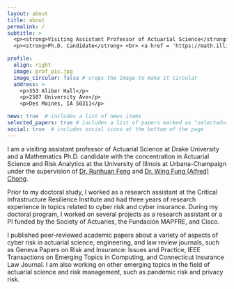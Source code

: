 ```yaml
---
layout: about
title: about
permalink: /
subtitle: >
  <p><strong>Visiting Assistant Professor of Actuarial Science</strong> <br> <a href = 'https://www.drake.edu/cbpa/' target="_blank">College of Business & Public Administration <br> Drake University</a></p>
  <p><strong>Ph.D. Candidate</strong> <br> <a href = 'https://math.illinois.edu/' target="_blank">Department of Mathematics <br> University of Illinois at Urbana-Champaign</a></p>

profile:
  align: right
  image: prof_pic.jpg
  image_circular: false # crops the image to make it circular
  address: >
    <p>353 Aliber Hall</p>
    <p>2507 University Ave</p>
    <p>Des Moines, IA 50311</p>

news: true  # includes a list of news items
selected_papers: true # includes a list of papers marked as "selected={true}"
social: true  # includes social icons at the bottom of the page
---
```


I am a visiting assistant professor of Actuarial Science at Drake University and a Mathematics Ph.D. candidate with the concentration in Actuarial Science and Risk Analytics at the University of Illinois at Urbana-Champaign under the supervision of <a href="https://faculty.math.illinois.edu/~rfeng/">Dr. Runhuan Feng</a> and <a href = "https://sites.google.com/view/wingfungalfredchong/home">Dr. Wing Fung (Alfred) Chong</a>.  

Prior to my doctoral study, I worked as a research assistant at the Critical Infrastructure Resilience Institute and had three years of research experience in topics related to cyber risk and cyber insurance. During my doctoral program, I worked on several projects as a research assistant or a PI funded by the Society of Actuaries, the Fundación MAPFRE, and Cisco.

I published peer-reviewed academic papers about a variety of aspects of cyber risk in actuarial science, engineering, and law review journals, such as Geneva Papers on Risk and Insurance: Issues and Practice, IEEE Transactions on Emerging Topics in Computing, and Connecticut Insurance Law Journal. I am also working on other emerging topics in the field of actuarial science and risk management, such as pandemic risk and privacy risk.
